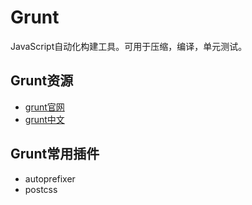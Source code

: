 # Grunt

JavaScript自动化构建工具。可用于压缩，编译，单元测试。

## Grunt资源

* [grunt官网](https://gruntjs.com/)
* [grunt中文](https://www.gruntjs.net/)

## Grunt常用插件

* autoprefixer
* postcss
